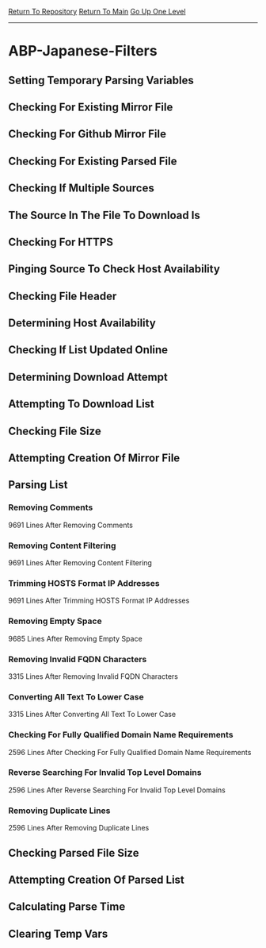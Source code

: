 [Return To Repository](https://github.com/deathbybandaid/piholeparser/)
[Return To Main](https://github.com/deathbybandaid/piholeparser/blob/master/RecentRunLogs/Mainlog.md)
[Go Up One Level](https://github.com/deathbybandaid/piholeparser/blob/master/RecentRunLogs/TopLevelScripts/30-Processing-External-Blacklists.md)
____________________________________
# ABP-Japanese-Filters
## Setting Temporary Parsing Variables
## Checking For Existing Mirror File
## Checking For Github Mirror File
## Checking For Existing Parsed File
## Checking If Multiple Sources
## The Source In The File To Download Is
## Checking For HTTPS
## Pinging Source To Check Host Availability
## Checking File Header
## Determining Host Availability
## Checking If List Updated Online
## Determining Download Attempt
## Attempting To Download List
## Checking File Size
## Attempting Creation Of Mirror File
## Parsing List
### Removing Comments
9691 Lines After Removing Comments
### Removing Content Filtering
9691 Lines After Removing Content Filtering
### Trimming HOSTS Format IP Addresses
9691 Lines After Trimming HOSTS Format IP Addresses
### Removing Empty Space
9685 Lines After Removing Empty Space
### Removing Invalid FQDN Characters
3315 Lines After Removing Invalid FQDN Characters
### Converting All Text To Lower Case
3315 Lines After Converting All Text To Lower Case
### Checking For Fully Qualified Domain Name Requirements
2596 Lines After Checking For Fully Qualified Domain Name Requirements
### Reverse Searching For Invalid Top Level Domains
2596 Lines After Reverse Searching For Invalid Top Level Domains
### Removing Duplicate Lines
2596 Lines After Removing Duplicate Lines
## Checking Parsed File Size
## Attempting Creation Of Parsed List
## Calculating Parse Time
## Clearing Temp Vars
